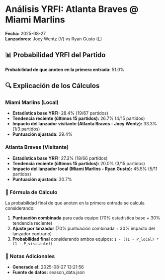 # Análisis YRFI: Atlanta Braves @ Miami Marlins

**Fecha:** 2025-08-27  
**Lanzadores:** Joey Wentz (V) vs Ryan Gusto (L)

## 📊 Probabilidad YRFI del Partido

**Probabilidad de que anoten en la primera entrada:** 51.0%

## 🔍 Explicación de los Cálculos

### Miami Marlins (Local)
- **Estadística base YRFI:** 28.4% (19/67 partidos)
- **Tendencia reciente (últimos 15 partidos):** 26.7% (4/15 partidos)
- **Impacto del lanzador visitante (Atlanta Braves - Joey Wentz):** 33.3% (1/3 partidos)
- **Puntuación ajustada:** 29.4%

### Atlanta Braves (Visitante)
- **Estadística base YRFI:** 27.3% (18/66 partidos)
- **Tendencia reciente (últimos 15 partidos):** 20.0% (3/15 partidos)
- **Impacto del lanzador local (Miami Marlins - Ryan Gusto):** 45.5% (5/11 partidos)
- **Puntuación ajustada:** 30.7%

### 📝 Fórmula de Cálculo

La probabilidad final de que anoten en la primera entrada se calcula considerando:
1. **Puntuación combinada** para cada equipo (70% estadística base + 30% tendencia reciente)
2. **Ajuste por lanzador** (70% puntuación combinada + 30% impacto del lanzador contrario)
3. **Probabilidad final** considerando ambos equipos: `1 - ((1 - P_local) * (1 - P_visitante))`

### 📌 Notas Adicionales

- **Generado el:** 2025-08-27 13:21:56
- **Fuente de datos:** season_data.json
